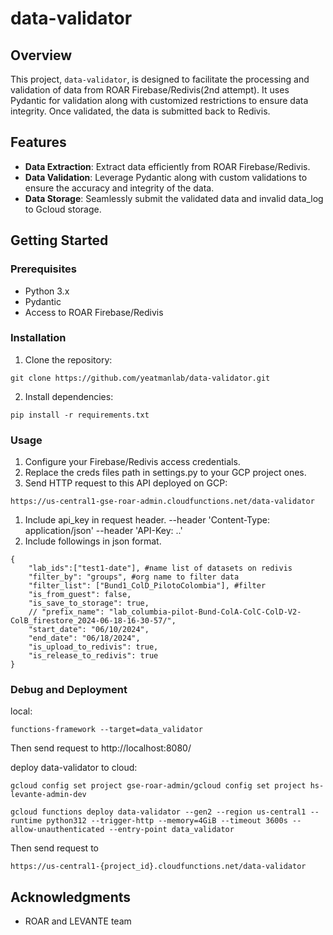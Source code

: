 # data-validator

## Overview

This project, `data-validator`, is designed to facilitate the processing and validation of data from ROAR Firebase/Redivis(2nd attempt). 
It uses Pydantic for validation along with customized restrictions to ensure data integrity. 
Once validated, the data is submitted back to Redivis.

## Features

- **Data Extraction**: Extract data efficiently from ROAR Firebase/Redivis.
- **Data Validation**: Leverage Pydantic along with custom validations to ensure the accuracy and integrity of the data.
- **Data Storage**: Seamlessly submit the validated data and invalid data_log to Gcloud storage.

## Getting Started

### Prerequisites

- Python 3.x
- Pydantic
- Access to ROAR Firebase/Redivis

### Installation

1. Clone the repository:
```
git clone https://github.com/yeatmanlab/data-validator.git
```
2. Install dependencies:
```
pip install -r requirements.txt
```
### Usage

1. Configure your Firebase/Redivis access credentials.
2. Replace the creds files path in settings.py to your GCP project ones.
3. Send HTTP request to this API deployed on GCP:
```angular2html
https://us-central1-gse-roar-admin.cloudfunctions.net/data-validator
```
1. Include api_key in request header.
    --header 'Content-Type: application/json' 
    --header 'API-Key: ..'
2. Include followings in json format. 
```
{
    "lab_ids":["test1-date"], #name list of datasets on redivis
    "filter_by": "groups", #org name to filter data
    "filter_list": ["Bund1_ColD_PilotoColombia"], #filter 
    "is_from_guest": false,
    "is_save_to_storage": true,
    // "prefix_name": "lab_columbia-pilot-Bund-ColA-ColC-ColD-V2-ColB_firestore_2024-06-18-16-30-57/",
    "start_date": "06/10/2024",
    "end_date": "06/18/2024",
    "is_upload_to_redivis": true,
    "is_release_to_redivis": true
}
```
### Debug and Deployment

local: 
```
functions-framework --target=data_validator 
```
Then send request to http://localhost:8080/

deploy data-validator to cloud:
```
gcloud config set project gse-roar-admin/gcloud config set project hs-levante-admin-dev

gcloud functions deploy data-validator --gen2 --region us-central1 --runtime python312 --trigger-http --memory=4GiB --timeout 3600s --allow-unauthenticated --entry-point data_validator
```
Then send request to
```
https://us-central1-{project_id}.cloudfunctions.net/data-validator
```

## Acknowledgments

- ROAR and LEVANTE team
